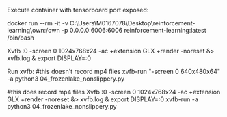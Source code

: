 Execute container with tensorboard port exposed:

docker run --rm -it -v C:\Users\M0167078\Desktop\reinforcement-learning\own:/own -p 0.0.0.0:6006:6006 reinforcement-learning:latest /bin/bash

Xvfb :0 -screen 0 1024x768x24 -ac +extension GLX +render -noreset &> xvfb.log &
export DISPLAY=:0

Run xvfb: 
#this doesn't record mp4 files
xvfb-run "-screen 0 640x480x64" -a python3 04_frozenlake_nonslippery.py

#this does record mp4 files
Xvfb :0 -screen 0 1024x768x24 -ac +extension GLX +render -noreset &> xvfb.log &
export DISPLAY=:0
xvfb-run -a python3 04_frozenlake_nonslippery.py
